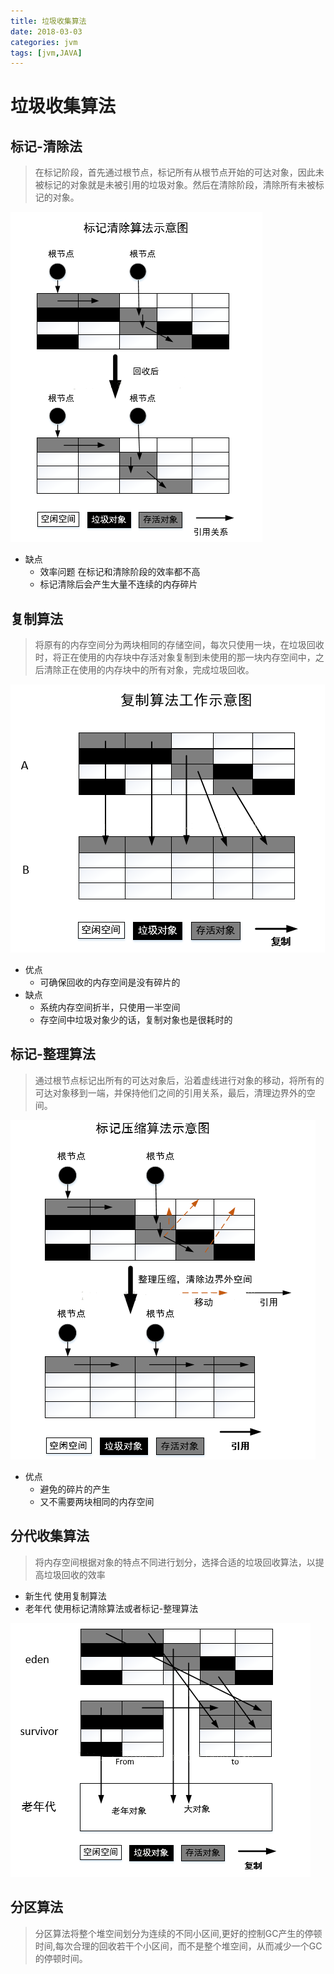 ```yaml
---
title: 垃圾收集算法
date: 2018-03-03
categories: jvm
tags: [jvm,JAVA]
---
```

# 垃圾收集算法
## 标记-清除法
> 在标记阶段，首先通过根节点，标记所有从根节点开始的可达对象，因此未被标记的对象就是未被引用的垃圾对象。然后在清除阶段，清除所有未被标记的对象。

![alt text](/img/jvm/20170114203544552.png "标记-清除法")

- 缺点
   - 效率问题 在标记和清除阶段的效率都不高
   - 标记清除后会产生大量不连续的内存碎片

## 复制算法
> 将原有的内存空间分为两块相同的存储空间，每次只使用一块，在垃圾回收时，将正在使用的内存块中存活对象复制到未使用的那一块内存空间中，之后清除正在使用的内存块中的所有对象，完成垃圾回收。

![alt text](/img/jvm/20170114203745073.png "复制算法")

- 优点
   - 可确保回收的内存空间是没有碎片的
- 缺点
   - 系统内存空间折半，只使用一半空间
   - 存空间中垃圾对象少的话，复制对象也是很耗时的


## 标记-整理算法
> 通过根节点标记出所有的可达对象后，沿着虚线进行对象的移动，将所有的可达对象移到一端，并保持他们之间的引用关系，最后，清理边界外的空间。

![alt text](/img/jvm/20170114213850833.png "标记-整理")

- 优点
  - 避免的碎片的产生
  - 又不需要两块相同的内存空间


## 分代收集算法
> 将内存空间根据对象的特点不同进行划分，选择合适的垃圾回收算法，以提高垃圾回收的效率

- 新生代  使用复制算法
- 老年代  使用标记清除算法或者标记-整理算法

![alt text](/img/jvm/20170114212325980.png "分代收集算法")


## 分区算法
> 分区算法将整个堆空间划分为连续的不同小区间,更好的控制GC产生的停顿时间,每次合理的回收若干个小区间，而不是整个堆空间，从而减少一个GC的停顿时间。
